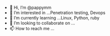 - 👋 Hi, I’m @pappymm
- 👀 I’m interested in ...Penetration testing, Devops
- 🌱 I’m currently learning ...Linux, Python, ruby
- 💞️ I’m looking to collaborate on ... 
- 📫 How to reach me ... 

<!---
pappymm/pappymm is a ✨ special ✨ repository because its `README.md` (this file) appears on your GitHub profile.
You can click the Preview link to take a look at your changes.
--->
